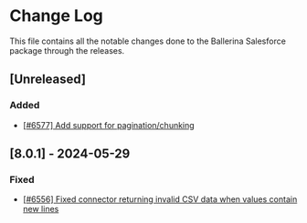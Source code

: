 # Change Log
This file contains all the notable changes done to the Ballerina Salesforce package through the releases.

## [Unreleased]

### Added

- [[#6577] Add support for pagination/chunking](https://github.com/ballerina-platform/ballerina-library/issues/6577)

## [8.0.1] - 2024-05-29

### Fixed

- [[#6556] Fixed connector returning invalid CSV data when values contain new lines](https://github.com/ballerina-platform/ballerina-library/issues/6556)
